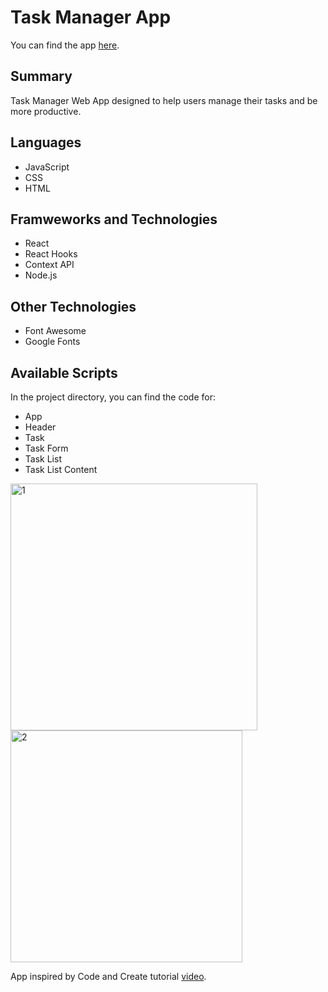 # Task Manager App

You can find the app [here](https://noelledons.github.io/task-manager/).

## Summary
Task Manager Web App designed to help users manage their tasks and be more productive.

## Languages
- JavaScript
- CSS 
- HTML

## Framweworks and Technologies
- React
- React Hooks
- Context API
- Node.js

## Other Technologies
- Font Awesome
- Google Fonts

## Available Scripts

In the project directory, you can find the code for:
  - App
  - Header
  - Task
  - Task Form
  - Task List
   - Task List Content
   
<img width="395" alt="1" src="https://user-images.githubusercontent.com/73482293/99597164-7b732b80-29ef-11eb-8386-407ea4e4c66f.PNG">

<img width="371" alt="2" src="https://user-images.githubusercontent.com/73482293/99597392-d442c400-29ef-11eb-8831-8d01c41e0a8a.PNG">


App inspired by Code and Create tutorial [video](https://www.youtube.com/watch?v=fqup-BL3VjI&ab_channel=CodeAndCreate).

